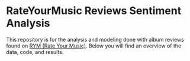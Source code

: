 # RateYourMusic Reviews Sentiment Analysis

This repository is for the analysis and modeling done with album reviews found on [RYM (Rate Your Music)](https://rateyourmusic.com/). Below you will find an overview of the data, code, and results.

